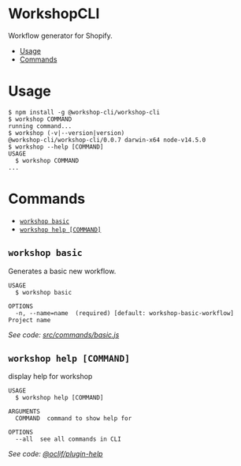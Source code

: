 WorkshopCLI
============

Workflow generator for Shopify.

<!-- toc -->
* [Usage](#usage)
* [Commands](#commands)
<!-- tocstop -->

# Usage
<!-- usage -->
```sh-session
$ npm install -g @workshop-cli/workshop-cli
$ workshop COMMAND
running command...
$ workshop (-v|--version|version)
@workshop-cli/workshop-cli/0.0.7 darwin-x64 node-v14.5.0
$ workshop --help [COMMAND]
USAGE
  $ workshop COMMAND
...
```
<!-- usagestop -->

# Commands
<!-- commands -->
* [`workshop basic`](#workshop-basic)
* [`workshop help [COMMAND]`](#workshop-help-command)

## `workshop basic`

Generates a basic new workflow.

```
USAGE
  $ workshop basic

OPTIONS
  -n, --name=name  (required) [default: workshop-basic-workflow] Project name
```

_See code: [src/commands/basic.js](https://github.com/WorkshopCLI/workshop-cli/blob/v0.0.7/src/commands/basic.js)_

## `workshop help [COMMAND]`

display help for workshop

```
USAGE
  $ workshop help [COMMAND]

ARGUMENTS
  COMMAND  command to show help for

OPTIONS
  --all  see all commands in CLI
```

_See code: [@oclif/plugin-help](https://github.com/oclif/plugin-help/blob/v2.2.3/src/commands/help.ts)_
<!-- commandsstop -->
